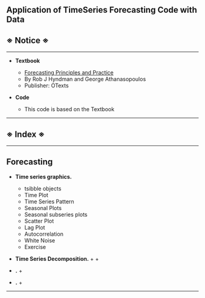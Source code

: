 ## Application of TimeSeries Forecasting Code with Data ##
## ※ Notice ※
___
+ **Textbook**
  + [Forecasting Principles and Practice](https://mitpress.mit.edu/9780262535502/state-space-models-with-regime-switching)
  + By Rob J Hyndman and George Athanasopoulos 
  + Publisher: OTexts

+ **Code**
  + This code is based on the Textbook
___

## ※ Index ※
___

## Forecasting
+ **Time series graphics.**
  + tsibble objects 
  + Time Plot
  + Time Series Pattern
  + Seasonal Plots
  + Seasonal subseries plots
  + Scatter Plot
  + Lag Plot
  + Autocorrelation
  + White Noise
  + Exercise
 
+ **Time Series Decomposition.**
  +
  +
+ **.**
  +  
+ **.**
  + 

___
